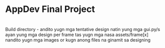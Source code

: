 # AppDev Final Project
# 
Build directory -  andito yugn mga tentative design natin
yung mga gui.py/s ayan yung mga design per frame
tas yugn mga nasa assets/frame[x] nandito yugn mga images or kugn anong files na ginamit sa designing



